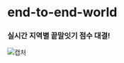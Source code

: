 # end-to-end-world
### 실시간 지역별 끝말잇기 점수 대결!

![캡처](https://user-images.githubusercontent.com/62737839/185855187-f6ffa28e-74eb-4a76-87d9-a4532ed85fbc.PNG)
